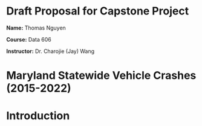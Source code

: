 # Draft Proposal for Capstone Project

**Name:** Thomas Nguyen 

**Course:** Data 606 

**Instructor:** Dr. Charojie (Jay) Wang

# Maryland Statewide Vehicle Crashes (2015-2022)

# Introduction
